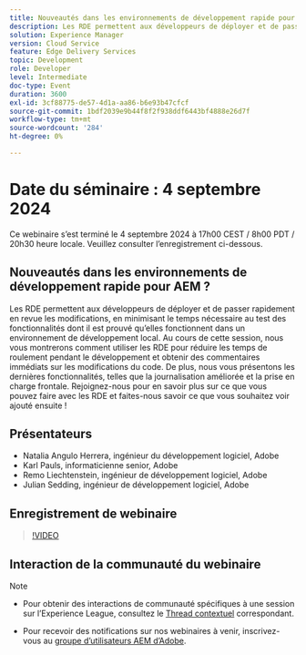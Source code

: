 ```yaml
---
title: Nouveautés dans les environnements de développement rapide pour AEM ?
description: Les RDE permettent aux développeurs de déployer et de passer rapidement en revue les modifications, en minimisant le temps nécessaire au test des fonctionnalités dont il est prouvé qu’elles fonctionnent dans un environnement de développement local. Au cours de cette session, nous vous montrerons comment utiliser les RDE pour réduire les temps de roulement pendant le développement et obtenir des commentaires immédiats sur les modifications du code. De plus, nous vous présentons les dernières fonctionnalités, telles que la journalisation améliorée et la prise en charge frontale. Rejoignez-nous pour en savoir plus sur ce que vous pouvez faire avec les RDE et faites-nous savoir ce que vous souhaitez voir ajouté ensuite !
solution: Experience Manager
version: Cloud Service
feature: Edge Delivery Services
topic: Development
role: Developer
level: Intermediate
doc-type: Event
duration: 3600
exl-id: 3cf88775-de57-4d1a-aa86-b6e93b47cfcf
source-git-commit: 1bdf2039e9b44f8f2f938ddf6443bf4888e26d7f
workflow-type: tm+mt
source-wordcount: '284'
ht-degree: 0%

---
```


# Date du séminaire : 4 septembre 2024

Ce webinaire s’est terminé le 4 septembre 2024 à 17h00 CEST / 8h00 PDT / 20h30 heure locale.
Veuillez consulter l’enregistrement ci-dessous.

## Nouveautés dans les environnements de développement rapide pour AEM ?

Les RDE permettent aux développeurs de déployer et de passer rapidement en revue les modifications, en minimisant le temps nécessaire au test des fonctionnalités dont il est prouvé qu’elles fonctionnent dans un environnement de développement local. Au cours de cette session, nous vous montrerons comment utiliser les RDE pour réduire les temps de roulement pendant le développement et obtenir des commentaires immédiats sur les modifications du code. De plus, nous vous présentons les dernières fonctionnalités, telles que la journalisation améliorée et la prise en charge frontale. Rejoignez-nous pour en savoir plus sur ce que vous pouvez faire avec les RDE et faites-nous savoir ce que vous souhaitez voir ajouté ensuite !

## Présentateurs

* Natalia Angulo Herrera, ingénieur du développement logiciel, Adobe
* Karl Pauls, informaticienne senior, Adobe
* Remo Liechtenstein, ingénieur de développement logiciel, Adobe
* Julian Sedding, ingénieur de développement logiciel, Adobe

## Enregistrement de webinaire

>[!VIDEO](https://video.tv.adobe.com/v/3433337/)

## Interaction de la communauté du webinaire

>[!NOTE]
>
>* Pour obtenir des interactions de communauté spécifiques à une session sur l’Experience League, consultez le [Thread contextuel](https://adobe.ly/3M8MFTE) correspondant.
>
>* Pour recevoir des notifications sur nos webinaires à venir, inscrivez-vous au [groupe d’utilisateurs AEM d’Adobe](https://aem-augs.adobe.com/).
